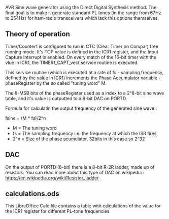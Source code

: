 AVR Sine wave generator using the Direct Digital Synthesis method. The final goal is to make it generate standard PL tones (in the range from 67Hz to 254Hz) for ham-radio transceivers which lack this options themselves.

Theory of operation
------------
Timer/Counter1 is configured to run in CTC (Clear Timer on Compar) free running mode. It's TOP value is defined in the ICR1 register, and the Input Capture Interrupt is enabled. On every match of the 16-bit timer with the vlue in ICR1, the TIMER1_CAPT_vect service routine is executed.

This service routine (which is executed at a rate of fs - sampling frequency, defined by the value in ICR1) increments the Phase Accumulator variable - phaseRegister by the so called "tuning word" M.

The 8-MSB bits of the phaseRegister used as a index to a 2^8-bit sine wave table, and it's value is outputted to a 8-bit DAC on PORTD.

Formula for calculatin the output frequency of the generated sine wave :

fsine = (M * fs)/2^n

- M = The tuning word
- fs = The sampling frequency i.e. the frequency at which the ISR fires
- 2^n = Size of the phase acumulator, 32bits in this case so 2^32

DAC
------------
On the output of PORTD (8-bit) there is a 8-bit R-2R ladder, made up of resistors. You can read more about this type of DAC on wikipedia : https://en.wikipedia.org/wiki/Resistor_ladder

calculations.ods
------------
This LibreOffice Calc file contains a table with calculations of the value for the ICR1 register for different PL-tone frequencies
